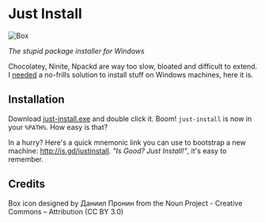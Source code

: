 Just Install
============

![Box](https://raw.githubusercontent.com/lvillani/just-install/master/box.png)

*The stupid package installer for Windows*

Chocolatey, Ninite, Npackd are way too slow, bloated and difficult to extend. I
[needed](http://lorenzo.villani.me/2013/04/08/just-install-my-stuff/) a no-frills solution to
install stuff on Windows machines, here it is.




Installation
------------

Download [just-install.exe](http://lvillani.github.io/just-install/just-install.exe)
and double click it. Boom! `just-install` is now in your `%PATH%`. How easy is
that?

In a hurry? Here's a quick mnemonic link you can use to bootstrap a new machine:
<http://is.gd/justinstall>. *"Is Good? Just Install!"*, it's easy to remember.



Credits
-------

Box icon designed by Даниил Пронин from the Noun Project - Creative Commons – Attribution (CC BY 3.0)
